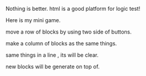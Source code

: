 Nothing is better. html is a good platform for logic test!

Here is my mini game.

move a row of blocks by using two side of buttons.

make a column of blocks as the same things.

same things in a line , its will be clear.

new blocks will be generate on top of.
